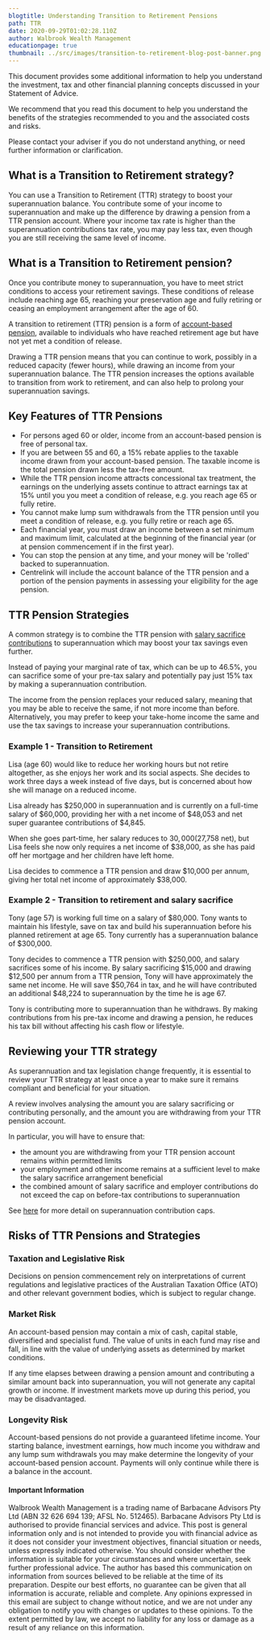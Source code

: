 ```yaml
---
blogtitle: Understanding Transition to Retirement Pensions
path: TTR
date: 2020-09-29T01:02:28.110Z
author: Walbrook Wealth Management
educationpage: true
thumbnail: ../src/images/transition-to-retirement-blog-post-banner.png
---
```

This document provides some additional information to help you understand the investment, tax and other financial planning concepts discussed in your Statement of Advice.

We recommend that you read this document to help you understand the benefits of the strategies recommended to you and the associated costs and risks.

Please contact your adviser if you do not understand anything, or need further information or clarification.

## What is a Transition to Retirement strategy?

You can use a Transition to Retirement (TTR) strategy to boost your superannuation balance. You contribute some of your income to superannuation and make up the difference by drawing a pension from a TTR pension account. Where your income tax rate is higher than the superannuation contributions tax rate, you may pay less tax, even though you are still receiving the same level of income.

## What is a Transition to Retirement pension?

Once you contribute money to superannuation, you have to meet strict conditions to access your retirement savings. These conditions of release include reaching age 65, reaching your preservation age and fully retiring or ceasing an employment arrangement after the age of 60.

A transition to retirement (TTR) pension is a form of [account-based pension](https://www.walbrook.com.au/education/account-based-pensions), available to individuals who have reached retirement age but have not yet met a condition of release.

Drawing a TTR pension means that you can continue to work, possibly in a reduced capacity (fewer hours), while drawing an income from your superannuation balance. The TTR pension increases the options available to transition from work to retirement, and can also help to prolong your superannuation savings.

## Key Features of TTR Pensions

* For persons aged 60 or older, income from an account-based pension is free of personal tax.
* If you are between 55 and 60, a 15% rebate applies to the taxable income drawn from your account-based pension. The taxable income is the total pension drawn less the tax-free amount.
* While the TTR pension income attracts concessional tax treatment, the earnings on the underlying assets continue to attract earnings tax at 15% until you you meet a condition of release, e.g. you reach age 65 or fully retire.
* You cannot make lump sum withdrawals from the TTR pension until you meet a condition of release, e.g. you fully retire or reach age 65.
* Each financial year, you must draw an income between a set minimum and maximum limit, calculated at the beginning of the financial year (or at pension commencement if in the first year).
* You can stop the pension at any time, and your money will be 'rolled' backed to superannuation.
* Centrelink will include the account balance of the TTR pension and a portion of the pension payments in assessing your eligibility for the age pension.

## TTR Pension Strategies

A common strategy is to combine the TTR pension with [salary sacrifice contributions](https://www.walbrook.com.au/education/contributions) to superannuation which may boost your tax savings even further.

Instead of paying your marginal rate of tax, which can be up to 46.5%, you can sacrifice some of your pre-tax salary and potentially pay just 15% tax by making a superannuation contribution.

The income from the pension replaces your reduced salary, meaning that you may be able to receive the same, if not more income than before. Alternatively, you may prefer to keep your take-home income the same and use the tax savings to increase your superannuation contributions.

### Example 1 - Transition to Retirement

Lisa (age 60) would like to reduce her working hours but not retire altogether, as she enjoys her work and its social aspects. She decides to work three days a week instead of five days, but is concerned about how she will manage on a reduced income.

Lisa already has $250,000 in superannuation and is currently on a full-time salary of $60,000, providing her with a net income of $48,053 and net super guarantee contributions of $4,845.

When she goes part-time, her salary reduces to $30,000 ($27,758 net), but Lisa feels she now only requires a net income of $38,000, as she has paid off her mortgage and her children have left home.

Lisa decides to commence a TTR pension and draw $10,000 per annum, giving her total net income of approximately $38,000.

### Example 2 - Transition to retirement and salary sacrifice

Tony (age 57) is working full time on a salary of $80,000. Tony wants to maintain his lifestyle, save on tax and build his superannuation before his planned retirement at age 65. Tony currently has a superannuation balance of $300,000.

Tony decides to commence a TTR pension with $250,000, and salary sacrifices some of his income. By salary sacrificing $15,000 and drawing $12,500 per annum from a TTR pension, Tony will have approximately the same net income. He will save $50,764 in tax, and he will have contributed an additional $48,224 to superannuation by the time he is age 67.

Tony is contributing more to superannuation than he withdraws. By making contributions from his pre-tax income and drawing a pension, he reduces his tax bill without affecting his cash flow or lifestyle.

## Reviewing your TTR strategy

As superannuation and tax legislation change frequently, it is essential to review your TTR strategy at least once a year to make sure it remains compliant and beneficial for your situation.

A review involves analysing the amount you are salary sacrificing or contributing personally, and the amount you are withdrawing from your TTR pension account.

In particular, you will have to ensure that:

* the amount you are withdrawing from your TTR pension account remains within permitted limits
* your employment and other income remains at a sufficient level to make the salary sacrifice arrangement beneficial
* the combined amount of salary sacrifice and employer contributions do not exceed the cap on before-tax contributions to superannuation

See [here](https://www.walbrook.com.au/education/contributions) for more detail on superannuation contribution caps.

## Risks of TTR Pensions and Strategies

### Taxation and Legislative Risk

Decisions on pension commencement rely on interpretations of current regulations and legislative practices of the Australian Taxation Office (ATO) and other relevant government bodies, which is subject to regular change.

### Market Risk

An account-based pension may contain a mix of cash, capital stable, diversified and specialist fund. The value of units in each fund may rise and fall, in line with the value of underlying assets as determined by market conditions.

If any time elapses between drawing a pension amount and contributing a similar amount back into superannuation, you will not generate any capital growth or income. If investment markets move up during this period, you may be disadvantaged.

### Longevity Risk

Account-based pensions do not provide a guaranteed lifetime income. Your starting balance, investment earnings, how much income you withdraw and any lump sum withdrawals you may make determine the longevity of your account-based pension account. Payments will only continue while there is a balance in the account.

#### Important Information

Walbrook Wealth Management is a trading name of Barbacane Advisors Pty Ltd (ABN 32 626 694 139; AFSL No. 512465). Barbacane Advisors Pty Ltd is authorised to provide financial services and advice. This post is general information only and is not intended to provide you with financial advice as it does not consider your investment objectives, financial situation or needs, unless expressly indicated otherwise. You should consider whether the information is suitable for your circumstances and where uncertain, seek further professional advice. The author has based this communication on information from sources believed to be reliable at the time of its preparation. Despite our best efforts, no guarantee can be given that all information is accurate, reliable and complete. Any opinions expressed in this email are subject to change without notice, and we are not under any obligation to notify you with changes or updates to these opinions. To the extent permitted by law, we accept no liability for any loss or damage as a result of any reliance on this information.